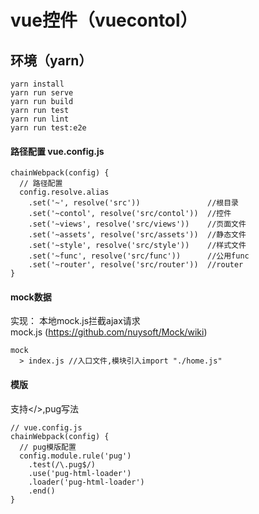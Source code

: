 # vue控件（vuecontol）

## 环境（yarn）
```
yarn install
yarn run serve
yarn run build
yarn run test
yarn run lint
yarn run test:e2e
```

#### 路径配置 vue.config.js
```
chainWebpack(config) {
  // 路径配置
  config.resolve.alias
    .set('~', resolve('src'))               //根目录
    .set('~contol', resolve('src/contol'))  //控件
    .set('~views', resolve('src/views'))    //页面文件
    .set('~assets', resolve('src/assets'))  //静态文件
    .set('~style', resolve('src/style'))    //样式文件
    .set('~func', resolve('src/func'))      //公用func
    .set('~router', resolve('src/router'))  //router
}
```

#### mock数据
实现： 本地mock.js拦截ajax请求  
mock.js (https://github.com/nuysoft/Mock/wiki)
```
mock
  > index.js //入口文件,模块引入import "./home.js"
```

#### 模版
支持</>,pug写法
```
// vue.config.js
chainWebpack(config) {
  // pug模版配置
  config.module.rule('pug')
    .test(/\.pug$/)
    .use('pug-html-loader')
    .loader('pug-html-loader')
    .end()
}
```